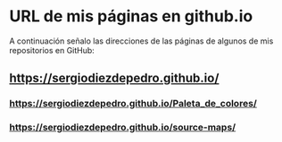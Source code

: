# URL de mis páginas en github.io

A continuación señalo las direcciones de las páginas de algunos de mis repositorios en GitHub:

## https://sergiodiezdepedro.github.io/

### https://sergiodiezdepedro.github.io/Paleta_de_colores/

### https://sergiodiezdepedro.github.io/source-maps/
